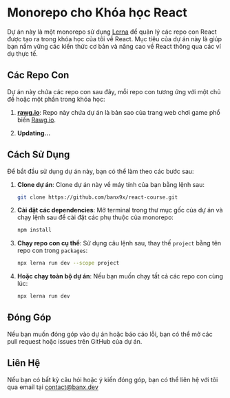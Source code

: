 # Monorepo cho Khóa học React

Dự án này là một monorepo sử dụng [Lerna](https://lerna.js.org/) để quản lý các repo con React được tạo ra trong khóa học của tôi về React. Mục tiêu của dự án này là giúp bạn nắm vững các kiến thức cơ bản và nâng cao về React thông qua các ví dụ thực tế.

## Các Repo Con

Dự án này chứa các repo con sau đây, mỗi repo con tương ứng với một chủ đề hoặc một phần trong khóa học:

1. **[rawg.io](./packages/rawg.io/)**: Repo này chứa dự án là bản sao của trang web chơi game phổ biến [Rawg.io](https://rawg.io/).

2. **Updating...**

## Cách Sử Dụng

Để bắt đầu sử dụng dự án này, bạn có thể làm theo các bước sau:

1. **Clone dự án**: Clone dự án này về máy tính của bạn bằng lệnh sau:

   ```bash
   git clone https://github.com/banx9x/react-course.git
   ```

2. **Cài đặt các dependencies**: Mở terminal trong thư mục gốc của dự án và chạy lệnh sau để cài đặt các phụ thuộc của monorepo:

   ```bash
   npm install
   ```

3. **Chạy repo con cụ thể**: Sử dụng câu lệnh sau, thay thế `project` bằng tên repo con trong `packages`:

   ```bash
   npx lerna run dev --scope project
   ```

4. **Hoặc chạy toàn bộ dự án**: Nếu bạn muốn chạy tất cả các repo con cùng lúc:

   ```bash
   npx lerna run dev
   ```

## Đóng Góp

Nếu bạn muốn đóng góp vào dự án hoặc báo cáo lỗi, bạn có thể mở các pull request hoặc issues trên GitHub của dự án.

## Liên Hệ

Nếu bạn có bất kỳ câu hỏi hoặc ý kiến đóng góp, bạn có thể liên hệ với tôi qua email tại [contact@banx.dev](contact@banx.dev)

